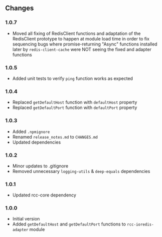 ## Changes

### 1.0.7
- Moved all fixing of RedisClient functions and adaptation of the RedisClient prototype to happen at module load time 
  in order to fix sequencing bugs where promise-returning "Async" functions installed later by `redis-client-cache` 
  were NOT seeing the fixed and adapter functions

### 1.0.5
- Added unit tests to verify `ping` function works as expected

### 1.0.4
- Replaced `getDefaultHost` function with `defaultHost` property
- Replaced `getDefaultPort` function with `defaultPort` property

### 1.0.3
- Added `.npmignore`
- Renamed `release_notes.md` to `CHANGES.md`
- Updated dependencies

### 1.0.2
- Minor updates to .gitignore
- Removed unnecessary `logging-utils` & `deep-equals` dependencies

### 1.0.1
- Updated rcc-core dependency

### 1.0.0
- Initial version
- Added `getDefaultHost` and `getDefaultPort` functions to `rcc-ioredis-adapter` module
